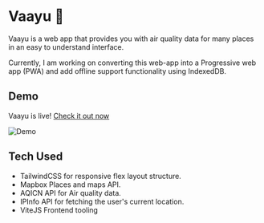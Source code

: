 # Vaayu 💨

Vaayu is a web app that provides you with air quality data for many places in an easy to understand interface.

Currently, I am working on converting this web-app into a Progressive web app (PWA) and add offline support functionality using IndexedDB.

## Demo

Vaayu is live! [Check it out now](https://vaayu.vercel.app/)

![Demo](./demo.gif)

## Tech Used

- TailwindCSS for responsive flex layout structure.
- Mapbox Places and maps API.
- AQICN API for Air quality data.
- IPInfo API for fetching the user's current location.
- ViteJS Frontend tooling